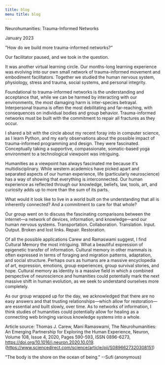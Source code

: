 ```yaml
---
title: blog 
menu title: blog
---
```



Neurohumanities: Trauma-Informed Networks 
 
January 2023

"How do we build more trauma-informed networks?"

Our facilitator paused, and we took in the question. 

It was another virtual learning circle. Our months-long learning experience was evolving into our own small network of trauma-informed movement and embodiment facilitators. Together we studied the human nervous system, physiology, stress and trauma, social systems, and personal integrity.  

Foundational to trauma-informed networks is the understanding and acceptance that, while we can be harmed by interacting with our environments, the most damaging harm is inter-species betrayal. Interpersonal trauma is often the most debilitating and far-reaching, with consequences on individual bodies and group behavior. Trauma-informed networks must be built with the commitment to repair all fractures as they occur.

I shared a bit with the circle about my recent foray into in computer science, as I learn Python, and my early observations about the possible impact of trauma-informed programming and design. They were fascinated. Conceptually taking a supportive, compassionate, somatic-based yoga environment to a technological viewpoint was intriguing. 

Humanities as a viewpoint has always fascinated me because it's multidisciplinary. While western academics have picked apart and separated aspects of our human experience, life (particularly neuroscience) has a way of showing that everything is interconnected. Our human experience as reflected through our knowledge, beliefs, law, tools, art, and curiosity adds up to more than the sum of its parts. 

What would it look like to live in a world built on the understanding that all is inherently connected? And a commitment to care for that whole? 

Our group went on to discuss the fascinating comparisons between the internet—a network of devices, information, and knowledge—and our human nervous systems. Transportation. Collaboration. Translation. Input. Output. Broken and lost links. Repair. Restoration. 

Of all the possible applications Carew and Ramaswami suggest, I find Cultural Memory the most intriguing. What a beautiful expression of epigenetic transfer of information. Cultural memory in other mammals is often expressed in terms of foraging and migration patterns, adaptation, and social structure. Perhaps ours as humans are a massive encyclopedia of art, expression, emotions, group experiences, group survival stories, and hope. Cultural memory as identity is a massive field in which a combined perspective of neuroscience and humanities could potentially mark the next massive shift in human evolution, as we seek to understand ourselves more completely. 

As our group wrapped up for the day, we acknowledged that there are no easy answers and that trusting relationships—which allow for restoration—are essential and built slowly, over time. As to networks of information, I think studies of humanities could potentially allow for healing as a connecting web bringing various knowledge systems into a whole. 


Article source: 
Thomas J. Carew, Mani Ramaswami,
The Neurohumanities: An Emerging Partnership for Exploring the Human Experience,
Neuron,
Volume 108, Issue 4,
2020,
Pages 590-593,
ISSN 0896-6273,
https://doi.org/10.1016/j.neuron.2020.10.019.
(https://www.sciencedirect.com/science/article/pii/S0896627320308151)


"The body is the shore on the ocean of being." --Sufi (anonymous)
